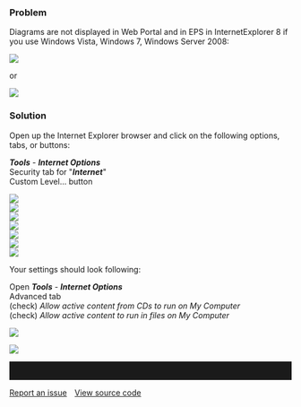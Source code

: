### Problem

Diagrams are not displayed in Web Portal and in EPS in InternetExplorer
8 if you use Windows Vista, Windows 7, Windows Server 2008:

![](//images.ctfassets.net/utx1h0gfm1om/118U2wGZuo0AMCeeGWOSQS/7002ca0ff0c85f42b2494d5b709ae1bc/328059.png)

or

![](//images.ctfassets.net/utx1h0gfm1om/5ZWOjf9DwsOQ6c6iQW6AuY/b405b9c8bb3e03c0c701eb47f90c907d/328058.png)

### Solution

Open up the Internet Explorer browser and click on the following
options, tabs, or buttons:

***Tools*** - ***Internet Options***  
Security tab for "***Internet***"  
Custom Level... button

![](//images.ctfassets.net/utx1h0gfm1om/2yYIwkdhEU88cAE46ycUuq/1c1461219ad7d3e136e0cfe39758d069/327987.png)  
![](//images.ctfassets.net/utx1h0gfm1om/5fmrOsLyLCIgEkMmqW8C6s/09240fb2e0bf604331d96031a333017b/328052.png)  
![](//images.ctfassets.net/utx1h0gfm1om/3Z50BnAsp2qi6uasawYwus/5d49c4cf2082cbcddb15c813650e5cc3/328053.png)  
![](//images.ctfassets.net/utx1h0gfm1om/4vSYeUbsacAYUSYw86QWe8/b7a702f93007bc5bfc9054704cbf215c/328054.png)  
![](//images.ctfassets.net/utx1h0gfm1om/6vlYfGv0LCseSSasuauM0C/60f3a284d7228788286e81fc6a5e14ec/328055.png)  
![](//images.ctfassets.net/utx1h0gfm1om/6HbTZKacsEkquKcqKGikGQ/6f0f8748d8fee24a8670324f202788bd/328056.png)  
![](//images.ctfassets.net/utx1h0gfm1om/4Mtb0VnCA8CKAiyWwkoWQI/50328d7532809bd620ad622b2fa88097/328057.png)

Your settings should look following:

Open ***Tools*** - ***Internet Options***  
Advanced tab  
(check) *Allow active content from CDs to run on My Computer*  
(check) *Allow active content to run in files on My Computer*

![](//images.ctfassets.net/utx1h0gfm1om/5errOIpp9SWMQWaqeSWUUw/12b08799b5504fcdd8b4d6e6d027e82d/328060.png)

![](//images.ctfassets.net/utx1h0gfm1om/22muQjRkvKgieKEc0GcASE/83746b087dff06e5906e958fc4645222/328061.png)


<hr style="padding-top:2rem" />
<a href="https://github.com/process4/docs/issues" target="_blank" class="bgw btn btn-primary btn-lg shadow-sm">Report an issue</a>
<a href="https://github.com/process4/docs" target="_blank" class="bgw btn btn-primary btn-lg shadow-sm" style="margin-left:10px;">View source code</a>